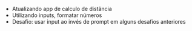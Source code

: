 - Atualizando app de calculo de distância
- Utilizando inputs, formatar números
- Desafio: usar input ao invés de prompt em alguns desafios anteriores
